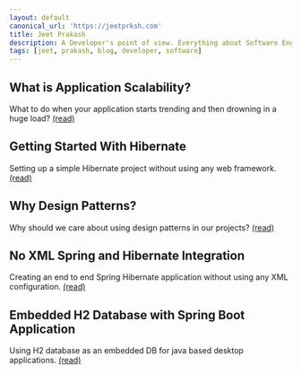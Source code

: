 ```yaml
---
layout: default
canonical_url: 'https://jeetprksh.com'
title: Jeet Prakash
description: A Developer's point of view. Everything about Software Engineering, Architecture and Frameworks.
tags: [jeet, prakash, blog, developer, software]
---
```


## What is Application Scalability?
What to do when your application starts trending and then drowning in a huge load? [(read)](/post/what-is-application-scalability/)


## Getting Started With Hibernate
Setting up a simple Hibernate project without using any web framework. [(read)](/post/getting-started-with-hibernate/)


## Why Design Patterns?
Why should we care about using design patterns in our projects? [(read)](/post/why-design-patterns/)


## No XML Spring and Hibernate Integration
Creating an end to end Spring Hibernate application without using any XML configuration. [(read)](/post/no-xml-spring-and-hibernate-integration/)


## Embedded H2 Database with Spring Boot Application
Using H2 database as an embedded DB for java based desktop applications. [(read)](/post/embedded-h2-database-with-spring-boot-application/)

